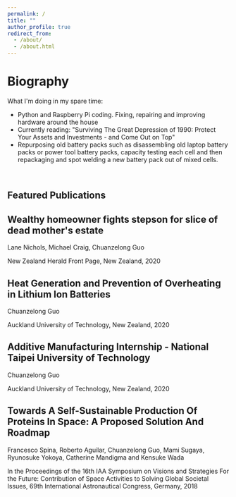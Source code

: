 ```yaml
---
permalink: /
title: ""
author_profile: true
redirect_from: 
  - /about/
  - /about.html
---
```

<script src="https://unpkg.com/typed.js@2.1.0/dist/typed.umd.js"></script>

  <!-- Element to contain animated typing -->
  <span id="element"></span>

  <!-- Load library from the CDN -->
  <script src="https://unpkg.com/typed.js@2.1.0/dist/typed.umd.js"></script>

  <!-- Setup and start animation! -->
  <script>
    var typed = new Typed('#element', {
      strings: ['', '<strong>Please check out my Projects and Publications (Academic and Legal) above </strong>'],
      typeSpeed: 80, loop: true, loopCount: Infinity
    });
  </script>


Biography
======
What I'm doing in my spare time: <br>
- Python and Raspberry Pi coding. Fixing, repairing and improving hardware around the house
- Currently reading: "Surviving The Great Depression of 1990: Protect Your Assets and Investments - and Come Out on Top"
- Repurposing old battery packs such as disassembling old laptop battery packs or power tool battery packs, capacity testing each cell and then repackaging and spot welding a new battery pack out of mixed cells.
  
<br/>

<article class="Selected Publications">
  <h1>Featured Publications</h1>

  <article class = "Publications">
  <h2>Wealthy homeowner fights stepson for slice of dead mother's estate</h2>
  <p>Lane Nichols, Michael Craig, Chuanzelong Guo</p>
  <p> New Zealand Herald Front Page, New Zealand, 2020 </p>

  <article class = "Publications">
  <h2>Heat Generation and Prevention of Overheating in Lithium Ion Batteries</h2>
  <p>Chuanzelong Guo</p>
  <p> Auckland University of Technology, New Zealand, 2020 </p>

  <article class = "Publications">
  <h2>Additive Manufacturing Internship - National Taipei University of Technology</h2>
  <p>Chuanzelong Guo</p>
  <p>Auckland University of Technology, New Zealand, 2020 </p>

  <article class = "Publications">
  <h2>Towards A Self-Sustainable Production Of Proteins In Space: A Proposed Solution And Roadmap</h2>
  <p>Francesco Spina, Roberto Aguilar, Chuanzelong Guo, Mami Sugaya, Ryunosuke Yokoya, Catherine Mandigma and Kensuke Wada</p>
  <p>In the Proceedings of the 16th IAA Symposium on Visions and Strategies For the Future: Contribution of Space Activities to Solving Global Societal Issues, 69th International Astronautical Congress, Germany, 2018</p>


